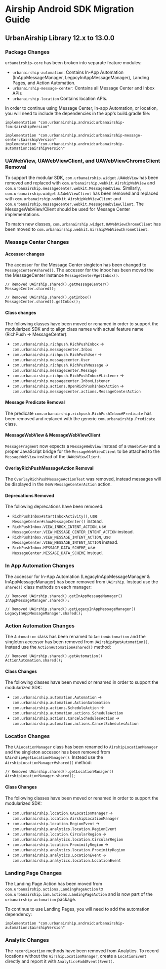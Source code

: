 # Airship Android SDK Migration Guide

## UrbanAirship Library 12.x to 13.0.0

### Package Changes

`urbanairship-core` has been broken into separate feature modules:
- `urbanairship-automation`: Contains In-App Automation (InAppMessageManager, LegacyInAppMessageManager), Landing Pages, and Action Automation.
- `urbanairship-message-center`: Contains all Message Center and Inbox APIs
- `urbanairship-location` Contains location APIs.

In order to continue using Message Center, In-app Automation, or location, you will need to include the dependencies in the app's build.gradle file:

```
implementation "com.urbanairship.android:urbanairship-fcm:$airshipVersion"

implementation "com.urbanairship.android:urbanairship-message-center:$airshipVersion"
implementation "com.urbanairship.android:urbanairship-automation:$airshipVersion"
```

### UAWebView, UAWebViewClient, and UAWebViewChromeClient Removal

To support the modular SDK, `com.urbanairship.widget.UAWebView` has been removed and replaced with `com.urbanairship.webkit.AirshipWebView` and `com.urbanairship.messagecenter.webkit.MessageWebView`. Similarly,  `com.urbanairship.widget.UAWebViewClient` has been removed and replaced with `com.urbanairship.webkit.AirshipWebViewClient` and `com.urbanairship.messagecenter.webkit.MessageWebViewClient`. The MessageWebView/Client should be used for Message Center implementations.

To match new classes, `com.urbanairship.widget.UAWebViewChromeClient` has been moved to `com.urbanairship.webkit.AirshipWebViewChromeClient`.

### Message Center Changes

#### Accessor changes

The accessor for the Message Center singleton has been changed to
`MessageCenter#shared()`. The accessor for the inbox has been moved the
the MessageCenter instance `MessageCenter#getInbox()`.

```
// Removed UAirship.shared().getMessageCenter()
MessageCenter.shared();

// Removed UAirship.shared().getInbox()
MessageCenter.shared().getInbox();
```

#### Class changes

The following classes have been moved or renamed in order to support the modularized SDK and
to align class names with actual feature name (RichPush -> MessageCenter):

- `com.urbanairship.richpush.RichPushInbox` -> `com.urbanairship.messagecenter.Inbox`
- `com.urbanairship.richpush.RichPushUser` -> `com.urbanairship.messagecenter.User`
- `com.urbanairship.richpush.RichPushMessage` -> `com.urbanairship.messagecenter.Message`
- `com.urbanairship.richpush.RichPushInbox#Listener` -> `com.urbanairship.messagecenter.InboxListener`
- `com.urbanairship.actions.OpenRichPushInboxAction` -> `com.urbanairship.messagecenter.actions.MessageCenterAction`

#### Message Predicate Removal

The predicate `com.urbanairship.richpush.RichPushInbox#Predicate` has been removed and
replaced with the generic `com.urbanairship.Predicate` class.

#### MessageWebView & MessageWebViewClient

`MessageFragment` now expects a `MessageWebView` instead of a `UAWebView` and a proper JavaScript bridge for the `MessageWebViewClient` to be attached to the `MessageWebView` instead of the `UAWebViewClient`.

#### OverlayRichPushMessageAction Removal

The `OverlayRichPushMessageActionTest` was removed, instead messages will be displayed in the new `MessageCenterAction` action.

#### Deprecations Removed

The following deprecations have been removed:

- `RichPushInbox#startInboxActivity()`, use `MessageCenter#showMessageCenter()` instead.
- `RichPushInbox.VIEW_INBOX_INTENT_ACTION`, use `MessageCenter.VIEW_MESSAGE_CENTER_INTENT_ACTION` instead.
- `RichPushInbox.VIEW_MESSAGE_INTENT_ACTION`, use `MessageCenter.VIEW_MESSAGE_INTENT_ACTION` instead.
- `RichPushInbox.MESSAGE_DATA_SCHEME`, use `MessageCenter.MESSAGE_DATA_SCHEME` instead.

### In App Automation Changes

The accessor for In-App Automation (LegacyInAppMessageManager & InAppMessageManager) has been removed from `UAirship`.
Instead use the `shared()` class methods on each manager:

```
// Removed UAirship.shared().getInAppMessageManager()
InAppMessageManager.shared();

// Removed UAirship.shared().getLegacyInAppMessageManager()
LegacyInAppMessageManager.shared();
```

### Action Automation Changes

The `Automation` class has been renamed to `ActionAutomation` and the singleton accessor has been removed
from `UAirship#getAutomation()`. Instead use the `ActionAutomation#shared()` method:

```
// Removed UAirship.shared().getAutomation()
ActionAutomation.shared();
```

#### Class Changes

The following classes have been moved or renamed in order to support the modularized SDK:

- `com.urbanairship.automation.Automation` -> `com.urbanairship.automation.ActionAutomation`
- `com.urbanairship.actions.ScheduleAction` -> `com.urbanairship.automation.actions.ScheduleAction`
- `com.urbanairship.actions.CancelSchedulesAction` -> `com.urbanairship.automation.actions.CancelSchedulesAction`

### Location Changes

The `UALocationManager` class has been renamed to `AirshipLocationManager` and the singleton accessor has been removed
from `UAirship#getLocationManager()`. Instead use the `AirshipLocationManager#shared()` method:

```
// Removed UAirship.shared().getLocationManager()
AirshipLocationManager.shared();
```

#### Class Changes

The following classes have been moved or renamed in order to support the modularized SDK:

- `com.urbanairship.location.UALocationManager` -> `com.urbanairship.location.AirshipLocationManager`
- `com.urbanairship.location.RegionEvent` -> `com.urbanairship.analytics.location.RegionEvent`
- `com.urbanairship.location.CircularRegion` -> `com.urbanairship.analytics.location.CircularRegion`
- `com.urbanairship.location.ProximityRegion` -> `com.urbanairship.analytics.location.ProximityRegion`
- `com.urbanairship.analytics.LocationEvent` -> `com.urbanairship.analytics.location.LocationEvent`

### Landing Page Changes

The Landing Page Action has been moved from `com.urbanairship.actions.LandingPageAction` to  `com.urbanairship.iam.actions.LandingPageAction` and is now part of the `urbanairship-automation` package.

To continue to use Landing Pages, you will need to add the automation dependency:

```
implementation "com.urbanairship.android:urbanairship-automation:$airshipVersion"
```

### Analytic Changes

The `recordLocation` methods have been removed from Analytics. To record locations without the `AirshipLocationManager`, create
a `LocationEvent` directly and report it with `Analytics#addEvent(Event)`.
